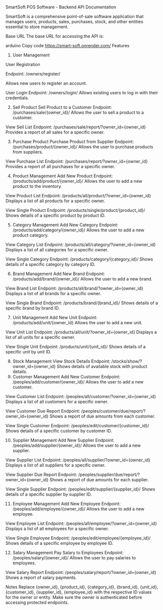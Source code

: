 SmartSoft POS Software - Backend API Documentation

SmartSoft is a comprehensive point-of-sale software application that manages users, products, sales, purchases, stock, and other entities essential to store management.

Base URL
The base URL for accessing the API is:

arduino
Copy code
https://smart-soft.onrender.com/
Features
1. User Management

User Registration

Endpoint: /owners/register/

Allows new users to register an account.

User Login
Endpoint: /owners/login/
Allows existing users to log in with their credentials.

2. Sell Product
Sell Product to a Customer
Endpoint: /purchases/sale/{owner_id}/
Allows the user to sell a product to a customer.

View Sell List
Endpoint: /purchases/sale/report/?owner_id={owner_id}
Provides a report of all sales for a specific owner.

3. Purchase Product
Purchase Product from Supplier
Endpoint: /purchases/product/{owner_id}/
Allows the user to purchase products from suppliers.

View Purchase List
Endpoint: /purchases/report/?owner_id={owner_id}
Provides a report of all purchases for a specific owner.

4. Product Management
Add New Product
Endpoint: /products/add/product/{owner_id}/
Allows the user to add a new product to the inventory.

View Product List
Endpoint: /products/all/product/?owner_id={owner_id}
Displays a list of all products for a specific owner.

View Single Product
Endpoint: /products/single/product/{product_id}/
Shows details of a specific product by product ID.

5. Category Management
Add New Category
Endpoint: /products/add/category/{owner_id}/
Allows the user to add a new product category.

View Category List
Endpoint: /products/all/category/?owner_id={owner_id}
Displays a list of all categories for a specific owner.

View Single Category
Endpoint: /products/category/{category_id}/
Shows details of a specific category by category ID.

6. Brand Management
Add New Brand
Endpoint: /products/add/brand/{owner_id}/
Allows the user to add a new brand.

View Brand List
Endpoint: /products/all/brand/?owner_id={owner_id}
Displays a list of all brands for a specific owner.

View Single Brand
Endpoint: /products/brand/{brand_id}/
Shows details of a specific brand by brand ID.

7. Unit Management
Add New Unit
Endpoint: /products/add/unit/{owner_id}
Allows the user to add a new unit.

View Unit List
Endpoint: /products/all/unit/?owner_id={owner_id}
Displays a list of all units for a specific owner.

View Single Unit
Endpoint: /products/unit/{unit_id}/
Shows details of a specific unit by unit ID.

8. Stock Management
View Stock Details
Endpoint: /stocks/show/?owner_id={owner_id}
Shows details of available stock with product details.
9. Customer Management
Add New Customer
Endpoint: /peoples/add/customer/{owner_id}/
Allows the user to add a new customer.

View Customer List
Endpoint: /peoples/all/customer/?owner_id={owner_id}
Displays a list of all customers for a specific owner.

View Customer Due Report
Endpoint: /peoples/customer/due/report/?owner_id={owner_id}
Shows a report of due amounts from each customer.

View Single Customer
Endpoint: /peoples/edit/customer/{customer_id}/
Shows details of a specific customer by customer ID.

10. Supplier Management
Add New Supplier
Endpoint: /peoples/add/supplier/{owner_id}/
Allows the user to add a new supplier.

View Supplier List
Endpoint: /peoples/all/supplier/?owner_id={owner_id}
Displays a list of all suppliers for a specific owner.

View Supplier Due Report
Endpoint: /peoples/supplier/due/report/?owner_id={owner_id}
Shows a report of due amounts for each supplier.

View Single Supplier
Endpoint: /peoples/edit/supplier/{supplier_id}/
Shows details of a specific supplier by supplier ID.

11. Employee Management
Add New Employee
Endpoint: /peoples/add/employee/{owner_id}/
Allows the user to add a new employee.

View Employee List
Endpoint: /peoples/all/employee/?owner_id={owner_id}
Displays a list of all employees for a specific owner.

View Single Employee
Endpoint: /peoples/edit/employee/{employee_id}/
Shows details of a specific employee by employee ID.

12. Salary Management
Pay Salary to Employees
Endpoint: /peoples/salary/{owner_id}/
Allows the user to pay salaries to employees.

View Salary Report
Endpoint: /peoples/salary/report/?owner_id={owner_id}
Shows a report of salary payments.

Notes
Replace {owner_id}, {product_id}, {category_id}, {brand_id}, {unit_id}, {customer_id}, {supplier_id}, {employee_id} with the respective ID values for the owner or entity.
Make sure the owner is authenticated before accessing protected endpoints.
